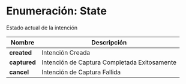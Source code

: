 # Enumeración: State

Estado actual de la intención

| Nombre        | Descripción     |
| ------------- | --------------- | 
| **created**       | Intención Creada   |
| **captured**      | Intención de Captura Completada Exitosamente   | 
| **cancel**        | Intención de Captura Fallida   | 